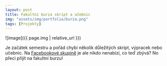 ```yaml
---
layout: post
title: Fakultní burza skript a učebnic
img: "assets/img/portfolio/burza.png"
tags: [Projekty]
---
```


![image]({{ page.img | relative_url }})

<p>Je začátek semestru a pořád chybí několik důležitých skript, výpracek nebo učebnic.
Na <a href="https://www.facebook.com/search/top/?q=burza%20(u%C4%8Debnic%2Fskript)%20lfp%20uk">Facebookové skupině</a> je ale nikdo nenabízí, co teď zbývá? No přeci přijít na fakultní burzu!</p>